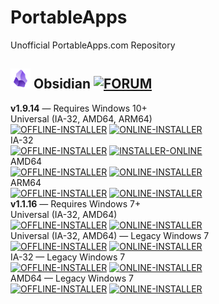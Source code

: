 # PortableApps
Unofficial PortableApps.com Repository
## ![Obsidian](https://raw.githubusercontent.com/xmha97/PortableApps/refs/heads/main/Source/Obsidian/!Common/App/AppInfo/appicon_32.png) Obsidian [![FORUM](https://img.shields.io/badge/FORUM-darkgreen?style=flat-square)](https://portableapps.com/node/68172)
**v1.9.14** — Requires Windows 10+  
Universal (IA-32, AMD64, ARM64)  
[![OFFLINE-INSTALLER](https://img.shields.io/badge/OFFLINE-INSTALLER-blue?style=flat-square)](https://github.com/xmha97/PortableApps/releases/download/obsidian-v1.9.14/ObsidianPortable_1.9.14.paf.exe)
[![ONLINE-INSTALLER](https://img.shields.io/badge/ONLINE-INSTALLER-blue?style=flat-square)](https://github.com/xmha97/PortableApps/releases/download/obsidian-v1.9.14/ObsidianPortable_1.9.14_online.paf.exe)  
IA-32  
[![OFFLINE-INSTALLER](https://img.shields.io/badge/OFFLINE-INSTALLER-blue?style=flat-square)](https://github.com/xmha97/PortableApps/releases/download/obsidian-v1.9.14/ObsidianPortable32_1.9.14.paf.exe)
[![INSTALLER-ONLINE](https://img.shields.io/badge/ONLINE-INSTALLER-blue?style=flat-square)](https://github.com/xmha97/PortableApps/releases/download/obsidian-v1.9.14/ObsidianPortable32_1.9.14_online.paf.exe)  
AMD64  
[![OFFLINE-INSTALLER](https://img.shields.io/badge/OFFLINE-INSTALLER-blue?style=flat-square)](https://github.com/xmha97/PortableApps/releases/download/obsidian-v1.9.14/ObsidianPortable64_1.9.14.paf.exe)
[![ONLINE-INSTALLER](https://img.shields.io/badge/ONLINE-INSTALLER-blue?style=flat-square)](https://github.com/xmha97/PortableApps/releases/download/obsidian-v1.9.14/ObsidianPortable64_1.9.14_online.paf.exe)  
ARM64  
[![OFFLINE-INSTALLER](https://img.shields.io/badge/OFFLINE-INSTALLER-blue?style=flat-square)](https://github.com/xmha97/PortableApps/releases/download/obsidian-v1.9.14/ObsidianPortableARM64_1.9.14.paf.exe)
[![ONLINE-INSTALLER](https://img.shields.io/badge/ONLINE-INSTALLER-blue?style=flat-square)](https://github.com/xmha97/PortableApps/releases/download/obsidian-v1.9.14/ObsidianPortableARM64_1.9.14_online.paf.exe)  
**v1.1.16** — Requires Windows 7+  
Universal (IA-32, AMD64)  
[![OFFLINE-INSTALLER](https://img.shields.io/badge/OFFLINE-INSTALLER-blue?style=flat-square)](https://github.com/xmha97/PortableApps/releases/download/obsidian-v1.1.16/ObsidianPortable_1.1.16.paf.exe)
[![ONLINE-INSTALLER](https://img.shields.io/badge/ONLINE-INSTALLER-blue?style=flat-square)](https://github.com/xmha97/PortableApps/releases/download/obsidian-v1.1.16/ObsidianPortable_1.1.16_online.paf.exe)  
Universal (IA-32, AMD64) — Legacy Windows 7  
[![OFFLINE-INSTALLER](https://img.shields.io/badge/OFFLINE-INSTALLER-blue?style=flat-square)](https://github.com/xmha97/PortableApps/releases/download/obsidian-v1.1.16/ObsidianPortableLegacyWin7_1.1.16.paf.exe)
[![ONLINE-INSTALLER](https://img.shields.io/badge/ONLINE-INSTALLER-blue?style=flat-square)](https://github.com/xmha97/PortableApps/releases/download/obsidian-v1.1.16/ObsidianPortableLegacyWin7_1.1.16_online.paf.exe)  
IA-32 — Legacy Windows 7  
[![OFFLINE-INSTALLER](https://img.shields.io/badge/OFFLINE-INSTALLER-blue?style=flat-square)](https://github.com/xmha97/PortableApps/releases/download/obsidian-v1.1.16/ObsidianPortable32LegacyWin7_1.1.16.paf.exe)
[![ONLINE-INSTALLER](https://img.shields.io/badge/ONLINE-INSTALLER-blue?style=flat-square)](https://github.com/xmha97/PortableApps/releases/download/obsidian-v1.1.16/ObsidianPortable32LegacyWin7_1.1.16_online.paf.exe)  
AMD64 — Legacy Windows 7  
[![OFFLINE-INSTALLER](https://img.shields.io/badge/OFFLINE-INSTALLER-blue?style=flat-square)](https://github.com/xmha97/PortableApps/releases/download/obsidian-v1.1.16/ObsidianPortable64LegacyWin7_1.1.16.paf.exe)
[![ONLINE-INSTALLER](https://img.shields.io/badge/ONLINE-INSTALLER-blue?style=flat-square)](https://github.com/xmha97/PortableApps/releases/download/obsidian-v1.1.16/ObsidianPortable64LegacyWin7_1.1.16_online.paf.exe)  



